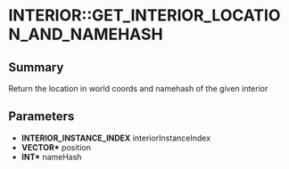 # INTERIOR::GET_INTERIOR_LOCATION_AND_NAMEHASH

## Summary
Return the location in world coords and namehash of the given interior

## Parameters
* **INTERIOR_INSTANCE_INDEX** interiorInstanceIndex
* **VECTOR\*** position
* **INT\*** nameHash
